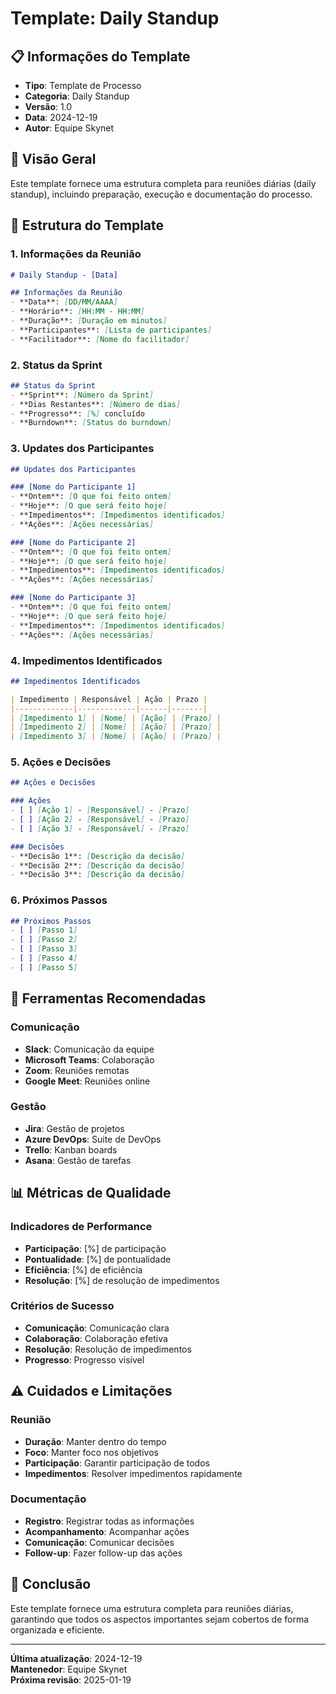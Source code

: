 # Template: Daily Standup

## 📋 **Informações do Template**
- **Tipo**: Template de Processo
- **Categoria**: Daily Standup
- **Versão**: 1.0
- **Data**: 2024-12-19
- **Autor**: Equipe Skynet

## 🎯 **Visão Geral**

Este template fornece uma estrutura completa para reuniões diárias (daily standup), incluindo preparação, execução e documentação do processo.

## 📐 **Estrutura do Template**

### **1. Informações da Reunião**
```markdown
# Daily Standup - [Data]

## Informações da Reunião
- **Data**: [DD/MM/AAAA]
- **Horário**: [HH:MM - HH:MM]
- **Duração**: [Duração em minutos]
- **Participantes**: [Lista de participantes]
- **Facilitador**: [Nome do facilitador]
```

### **2. Status da Sprint**
```markdown
## Status da Sprint
- **Sprint**: [Número da Sprint]
- **Dias Restantes**: [Número de dias]
- **Progresso**: [%] concluído
- **Burndown**: [Status do burndown]
```

### **3. Updates dos Participantes**
```markdown
## Updates dos Participantes

### [Nome do Participante 1]
- **Ontem**: [O que foi feito ontem]
- **Hoje**: [O que será feito hoje]
- **Impedimentos**: [Impedimentos identificados]
- **Ações**: [Ações necessárias]

### [Nome do Participante 2]
- **Ontem**: [O que foi feito ontem]
- **Hoje**: [O que será feito hoje]
- **Impedimentos**: [Impedimentos identificados]
- **Ações**: [Ações necessárias]

### [Nome do Participante 3]
- **Ontem**: [O que foi feito ontem]
- **Hoje**: [O que será feito hoje]
- **Impedimentos**: [Impedimentos identificados]
- **Ações**: [Ações necessárias]
```

### **4. Impedimentos Identificados**
```markdown
## Impedimentos Identificados

| Impedimento | Responsável | Ação | Prazo |
|-------------|-------------|------|-------|
| [Impedimento 1] | [Nome] | [Ação] | [Prazo] |
| [Impedimento 2] | [Nome] | [Ação] | [Prazo] |
| [Impedimento 3] | [Nome] | [Ação] | [Prazo] |
```

### **5. Ações e Decisões**
```markdown
## Ações e Decisões

### Ações
- [ ] [Ação 1] - [Responsável] - [Prazo]
- [ ] [Ação 2] - [Responsável] - [Prazo]
- [ ] [Ação 3] - [Responsável] - [Prazo]

### Decisões
- **Decisão 1**: [Descrição da decisão]
- **Decisão 2**: [Descrição da decisão]
- **Decisão 3**: [Descrição da decisão]
```

### **6. Próximos Passos**
```markdown
## Próximos Passos
- [ ] [Passo 1]
- [ ] [Passo 2]
- [ ] [Passo 3]
- [ ] [Passo 4]
- [ ] [Passo 5]
```

## 🔧 **Ferramentas Recomendadas**

### **Comunicação**
- **Slack**: Comunicação da equipe
- **Microsoft Teams**: Colaboração
- **Zoom**: Reuniões remotas
- **Google Meet**: Reuniões online

### **Gestão**
- **Jira**: Gestão de projetos
- **Azure DevOps**: Suite de DevOps
- **Trello**: Kanban boards
- **Asana**: Gestão de tarefas

## 📊 **Métricas de Qualidade**

### **Indicadores de Performance**
- **Participação**: [%] de participação
- **Pontualidade**: [%] de pontualidade
- **Eficiência**: [%] de eficiência
- **Resolução**: [%] de resolução de impedimentos

### **Critérios de Sucesso**
- **Comunicação**: Comunicação clara
- **Colaboração**: Colaboração efetiva
- **Resolução**: Resolução de impedimentos
- **Progresso**: Progresso visível

## ⚠️ **Cuidados e Limitações**

### **Reunião**
- **Duração**: Manter dentro do tempo
- **Foco**: Manter foco nos objetivos
- **Participação**: Garantir participação de todos
- **Impedimentos**: Resolver impedimentos rapidamente

### **Documentação**
- **Registro**: Registrar todas as informações
- **Acompanhamento**: Acompanhar ações
- **Comunicação**: Comunicar decisões
- **Follow-up**: Fazer follow-up das ações

## 🎯 **Conclusão**

Este template fornece uma estrutura completa para reuniões diárias, garantindo que todos os aspectos importantes sejam cobertos de forma organizada e eficiente.

---

**Última atualização**: 2024-12-19  
**Mantenedor**: Equipe Skynet  
**Próxima revisão**: 2025-01-19
